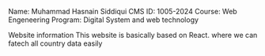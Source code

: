Name: Muhammad Hasnain Siddiqui
CMS ID: 1005-2024
Course: Web Engeneering
Program: Digital System and web technology

Website information 
This website is basically based on React. where we can fatech all country data easily 
